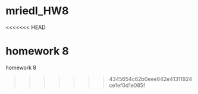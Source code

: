# mriedl_HW8
<<<<<<< HEAD

homework 8
=======
homework 8 
>>>>>>> 4345654c62b0eee642e41311924ce1ef0d1e085f
